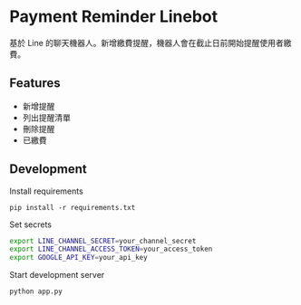 # Payment Reminder Linebot

基於 Line 的聊天機器人。新增繳費提醒，機器人會在截止日前開始提醒使用者繳費。

## Features

- 新增提醒
- 列出提醒清單
- 刪除提醒
- 已繳費

## Development

Install requirements
```
pip install -r requirements.txt
```

Set secrets
```bash
export LINE_CHANNEL_SECRET=your_channel_secret
export LINE_CHANNEL_ACCESS_TOKEN=your_access_token
export GOOGLE_API_KEY=your_api_key
```

Start development server
```
python app.py
```

